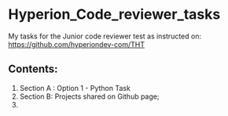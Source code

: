 # Hyperion_Code_reviewer_tasks
My tasks for the Junior code reviewer test as instructed on: https://github.com/hyperiondev-com/THT
## Contents:
1. Section A : Option 1 - Python Task
2. Section B: Projects shared on Github page;
3. 
